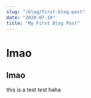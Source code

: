```yaml
---
slug: "/blog/first-blog-post"
date: "2020-07-19"
title: "My First Blog Post"
---
```


# lmao
## lmao

this is a  test *test* haha